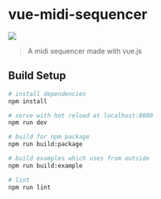 # vue-midi-sequencer
![](https://travis-ci.org/shundroid/vue-midi-sequencer.svg?branch=master)

> A midi sequencer made with vue.js

## Build Setup

``` bash
# install dependencies
npm install

# serve with hot reload at localhost:8080
npm run dev

# build for npm package
npm run build:package

# build examples which uses from outside
npm run build:example

# lint
npm run lint
```
